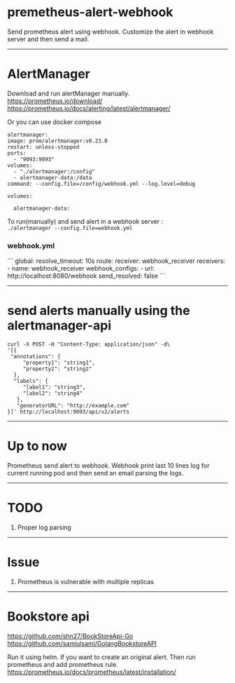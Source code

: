 # premetheus-alert-webhook
Send prometheus alert using webhook. Customize the alert in webhook server and then send a mail.

-----------------------------
# AlertManager
Download and run alertManager manually. <br>
https://prometheus.io/download/ <br>
https://prometheus.io/docs/alerting/latest/alertmanager/

Or you can use docker compose
```
alertmanager:
image: prom/alertmanager:v0.23.0
restart: unless-stopped
ports:
  - "9093:9093"
volumes:
  - "./alertmanager:/config"
  - alertmanager-data:/data
command: --config.file=/config/webhook.yml --log.level=debug

volumes:

  alertmanager-data:
```

To run(manually) and send alert in a webhook server : <br>
`./alertmanager --config.file=webhook.yml`

<h3><b>webhook.yml </b></h3> 
```
global:
  resolve_timeout: 10s
route:
  receiver: webhook_receiver
receivers:
    - name: webhook_receiver
      webhook_configs:
        - url: http://localhost:8080/webhook
          send_resolved: false
```

---------------------------------

# send alerts manually using the alertmanager-api
````
curl -X POST -H "Content-Type: application/json" -d\
'[{
 "annotations": {
     "property1": "string1",
     "property2": "string2"
  },
  "labels": {
     "label1": "string3",
     "label2": "string4"
   },
   "generatorURL": "http://example.com"
}]' http://localhost:9093/api/v2/alerts
````

-------------------- 

# Up to now
Prometheus send alert to webhook. Webhook print last 10 lines log for current running pod and then send an email 
parsing the logs.


--------------------

# TODO
 1. Proper log parsing

----------------------
# Issue
  1. Prometheus is vulnerable with multiple replicas
----------------------

# Bookstore api
https://github.com/shn27/BookStoreApi-Go <br>
https://github.com/samiulsami/GolangBookstoreAPI

Run it using helm. If you want to create an original alert. Then run prometheus and add prometheus rule.
https://prometheus.io/docs/prometheus/latest/installation/